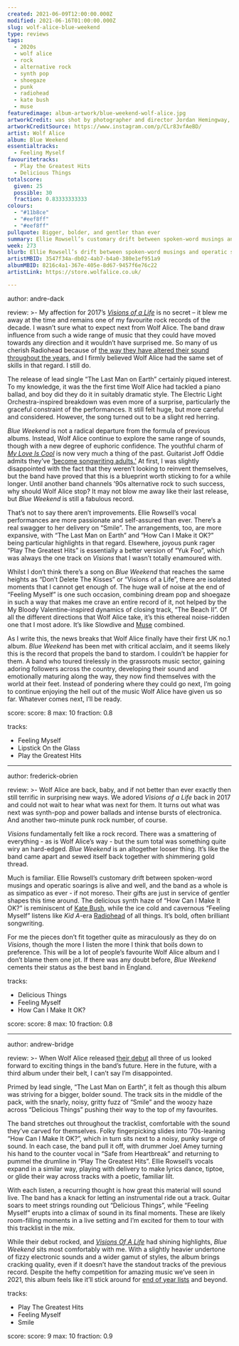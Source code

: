 ```yaml
---
created: 2021-06-09T12:00:00.000Z
modified: 2021-06-16T01:00:00.000Z
slug: wolf-alice-blue-weekend
type: reviews
tags:
  - 2020s
  - wolf alice
  - rock
  - alternative rock
  - synth pop
  - shoegaze
  - punk
  - radiohead
  - kate bush
  - muse
featuredimage: album-artwork/blue-weekend-wolf-alice.jpg
artworkCredit: was shot by photographer and director Jordan Hemingway, who filmed 11 videos in seven days with the band ahead of the record’s release.
artworkCreditSource: https://www.instagram.com/p/CLr83vfAeBD/
artist: Wolf Alice
album: Blue Weekend
essentialtracks:
  - Feeling Myself
favouritetracks:
  - Play the Greatest Hits
  - Delicious Things
totalscore:
  given: 25
  possible: 30
  fraction: 0.83333333333
colours:
  - "#11b8ce"
  - "#eef8ff"
  - "#eef8ff"
pullquote: Bigger, bolder, and gentler than ever
summary: Ellie Rowsell’s customary drift between spoken-word musings and operatic soarings is alive and well, and the band as a whole is as simpatico as ever - if not moreso. Their gifts are just in service of gentler shapes this time around.
week: 273
blurb: Ellie Rowsell’s drift between spoken-word musings and operatic soarings is alive and well, and Wolf Alice as a whole is as simpatico as ever - if not moreso.
artistMBID: 3547f34a-db02-4ab7-b4a0-380e1ef951a9
albumMBID: 8216c4a1-367e-405e-8d67-9457f6e76c22
artistLink: https://store.wolfalice.co.uk/

---
```


author: andre-dack

review: >-
  My affection for 2017’s [_Visions of a Life_](/reviews/wolf-alice-visions-of-a-life/) is no secret – it blew me away at the time and remains one of my favourite rock records of the decade. I wasn’t sure what to expect next from Wolf Alice. The band draw influence from such a wide range of music that they could have moved towards any direction and it wouldn’t have surprised me. So many of us cherish Radiohead because of [the way they have altered their sound throughout the years](/articles/ranking-radioheads-discography/), and I firmly believed Wolf Alice had the same set of skills in that regard. I still do.

  The release of lead single “The Last Man on Earth” certainly piqued interest. To my knowledge, it was the the first time Wolf Alice had tackled a piano ballad, and boy did they do it in suitably dramatic style. The Electric Light Orchestra-inspired breakdown was even more of a surprise, particularly the graceful constraint of the performances. It still felt huge, but more careful and considered. However, the song turned out to be a slight red herring.

  _Blue Weekend_ is not a radical departure from the formula of previous albums. Instead, Wolf Alice continue to explore the same range of sounds, though with a new degree of euphoric confidence. The youthful charm of [_My Love Is Cool_](/reviews/wolf-alice-my-love-is-cool) is now very much a thing of the past. Guitarist Joff Oddie admits they’ve [‘become songwriting adults.’](https://www.independent.co.uk/arts-entertainment/music/reviews/wolf-alice-review-blue-weekend-b1858233.html) At first, I was slightly disappointed with the fact that they weren’t looking to reinvent themselves, but the band have proved that this is a blueprint worth sticking to for a while longer. Until another band channels ’90s alternative rock to such success, why should Wolf Alice stop? It may not blow me away like their last release, but _Blue Weekend_ is still a fabulous record.

  That’s not to say there aren’t improvements. Ellie Rowsell’s vocal performances are more passionate and self-assured than ever. There’s a real swagger to her delivery on “Smile”. The arrangements, too, are more expansive, with “The Last Man on Earth” and “How Can I Make it OK?” being particular highlights in that regard. Elsewhere, joyous punk rager “Play The Greatest Hits” is essentially a better version of “Yuk Foo”, which was always the one track on _Visions_ that I wasn’t totally enamoured with.

  Whilst I don’t think there’s a song on _Blue Weekend_ that reaches the same heights as “Don’t Delete The Kisses” or “Visions of a Life”, there are isolated moments that I cannot get enough of. The huge wall of noise at the end of “Feeling Myself” is one such occasion, combining dream pop and shoegaze in such a way that makes me crave an entire record of it, not helped by the My Bloody Valentine-inspired dynamics of closing track, “The Beach II”. Of all the different directions that Wolf Alice take, it’s this ethereal noise-ridden one that I most adore. It’s like Slowdive and [Muse](/reviews/muse-origin-of-symmetry/) combined.

  As I write this, the news breaks that Wolf Alice finally have their first UK no.1 album. _Blue Weekend_ has been met with critical acclaim, and it seems likely this is the record that propels the band to stardom. I couldn’t be happier for them. A band who toured tirelessly in the grassroots music sector, gaining adoring followers across the country, developing their sound and emotionally maturing along the way, they now find themselves with the world at their feet. Instead of pondering where they could go next, I’m going to continue enjoying the hell out of the music Wolf Alice have given us so far. Whatever comes next, I’ll be ready.

score:
  score: 8
  max: 10
  fraction: 0.8

tracks:
  - Feeling Myself
  - Lipstick On the Glass
  - Play the Greatest Hits

---

author: frederick-obrien

review: >-
  Wolf Alice are back, baby, and if not better than ever exactly then still terrific in surprising new ways. We adored _Visions of a Life_ back in 2017 and could not wait to hear what was next for them. It turns out what was next was synth-pop and power ballads and intense bursts of electronica. And another two-minute punk rock number, of course.

  _Visions_ fundamentally felt like a rock record. There was a smattering of everything - as is Wolf Alice’s way - but the sum total was something quite wiry an hard-edged. _Blue Weekend_ is an altogether looser thing. It’s like the band came apart and sewed itself back together with shimmering gold thread.

  Much is familiar. Ellie Rowsell’s customary drift between spoken-word musings and operatic soarings is alive and well, and the band as a whole is as simpatico as ever - if not moreso. Their gifts are just in service of gentler shapes this time around. The delicious synth haze of “How Can I Make It OK?” is reminiscent of [Kate Bush](/reviews/kate-bush-hounds-of-love/), while the ice cold and cavernous “Feeling Myself” listens like _Kid A_-era [Radiohead](/reviews/radiohead-ok-computer/) of all things. It’s bold, often brilliant songwriting.

  For me the pieces don’t fit together quite as miraculously as they do on _Visions_, though the more I listen the more I think that boils down to preference. This will be a lot of people’s favourite Wolf Alice album and I don’t blame them one jot. If there was any doubt before, _Blue Weekend_ cements their status as the best band in England.

tracks:
  - Delicious Things
  - Feeling Myself
  - How Can I Make It OK?

score:
  score: 8
  max: 10
  fraction: 0.8

---

author: andrew-bridge

review: >-
  When Wolf Alice released [their debut](/reviews/wolf-alice-my-love-is-cool/) all three of us looked forward to exciting things in the band’s future. Here in the future, with a third album under their belt, I can’t say I’m disappointed.

  Primed by lead single, “The Last Man on Earth”, it felt as though this album was striving for a bigger, bolder sound. The track sits in the middle of the pack, with the snarly, noisy, gritty fuzz of “Smile” and the woozy haze across “Delicious Things” pushing their way to the top of my favourites.
  
  The band stretches out throughout the tracklist, comfortable with the sound they’ve carved for themselves. Folky fingerpicking slides into ’70s-leaning “How Can I Make It OK?”, which in turn sits next to a noisy, punky surge of sound. In each case, the band pull it off, with drummer Joel Amey turning his hand to the counter vocal in “Safe from Heartbreak” and returning to pummel the drumline in “Play The Greatest Hits”. Ellie Rowsell’s vocals expand in a similar way, playing with delivery to make lyrics dance, tiptoe, or glide their way across tracks with a poetic, familiar lilt.

  With each listen, a recurring thought is how great this material will sound live. The band has a knack for letting an instrumental ride out a track. Guitar soars to meet strings rounding out “Delicious Things”, while “Feeling Myself” erupts into a climax of sound in its final moments. These are likely room-filling moments in a live setting and I’m excited for them to tour with this tracklist in the mix.

  While their debut rocked, and [_Visions Of A Life_](/reviews/wolf-alice-visions-of-a-life/) had shining highlights, _Blue Weekend_ sits most comfortably with me. With a slightly heavier undertone of fizzy electronic sounds and a wider gamut of styles, the album brings cracking quality, even if it doesn’t have the standout tracks of the previous record. Despite the hefty competition for amazing music we’ve seen in 2021, this album feels like it’ll stick around for [end of year lists](/tags/year-end-lists/) and beyond.

tracks:
  - Play The Greatest Hits
  - Feeling Myself
  - Smile

score:
  score: 9
  max: 10
  fraction: 0.9
